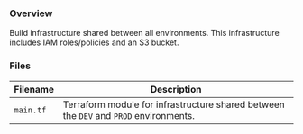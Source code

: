### Overview

Build infrastructure shared between all environments.  This infrastructure includes IAM roles/policies and an S3 bucket.

### Files

| Filename            | Description                                                                                  |
|---------------------|----------------------------------------------------------------------------------------------|
| `main.tf`           | Terraform module for infrastructure shared between the `DEV` and `PROD` environments.        |
